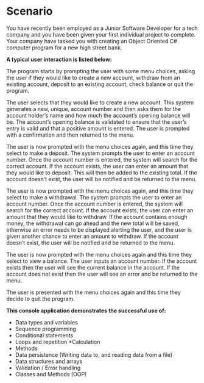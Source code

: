 # Scenario
 
You have recently been employed as a Junior Software Developer for a tech company and you have been given your first individual project to complete. Your company have tasked you with creating an Object Oriented C# computer program for a new high street bank.


**A typical user interaction is listed below:**


The program starts by prompting the user with some menu choices, asking the user if they would like to create a new account, withdraw from an existing account, deposit to an existing account, check balance or quit the program.

The user selects that they would like to create a new account. This system generates a new, unique, account number and then asks them for the account holder’s name and how much the account’s opening balance will be. The account’s opening balance is validated to ensure that the user’s entry is valid and that a positive amount is entered. The user is prompted with a confirmation and then returned to the menu.  

The user is now prompted with the menu choices again, and this time they select to make a deposit. The system prompts the user to enter an account number. Once the account number is entered, the system will search for the correct account. If the account exists, the user can enter an amount that they would like to deposit. This will then be added to the existing total. If the account doesn’t exist, the user will be notified and be returned to the menu. 

The user is now prompted with the menu choices again, and this time they select to make a withdrawal. The system prompts the user to enter an account number. Once the account number is entered, the system will search for the correct account. If the account exists, the user can enter an amount that they would like to withdraw. If the account contains enough money, the withdrawal can go ahead and the new total will be saved, otherwise an error needs to be displayed alerting the user, and the user is given another chance to enter an amount to withdraw. If the account doesn’t exist, the user will be notified and be returned to the menu. 

The user is now prompted with the menu choices again and this time they select to view a balance. The user inputs an account number. If the account exists then the user will see the current balance in the account. If the account does not exist then the user will see an error and be returned to the menu.

The user is presented with the menu choices again and this time they decide to quit the program. 


**This console application demonstrates the successful use of:**

* Data types and variables
* Sequence programming
* Conditional statements
* Loops and repetition
*Calculation
* Methods
* Data persistence (Writing data to, and reading data from a file)
* Data structures and arrays
* Validation / Error handling
* Classes and Methods (OOP)

